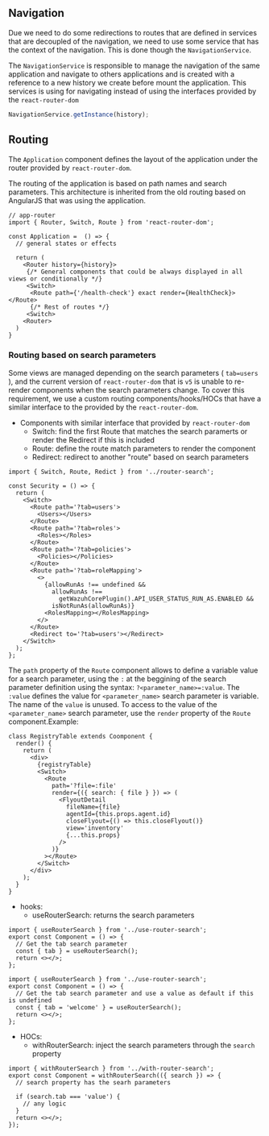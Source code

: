 ## Navigation

Due we need to do some redirections to routes that are defined in services that are decoupled of the navigation, we need to use some service that has the context of the navigation. This is done though the `NavigationService`.

The `NavigationService` is responsible to manage the navigation of the same application and navigate to others applications and is created with a reference to a new history we create before mount the application. This services is using for navigating instead of using the interfaces provided by the `react-router-dom`

```ts
NavigationService.getInstance(history);
```

## Routing

The `Application` component defines the layout of the application under the router provided by `react-router-dom`.

The routing of the application is based on path names and search parameters. This architecture is inherited from the old routing based on AngularJS that was using the application.

```tsx
// app-router
import { Router, Switch, Route } from 'react-router-dom';

const Application =  () => {
  // general states or effects

  return (
    <Router history={history}>
     {/* General components that could be always displayed in all views or conditionally */}
     <Switch>
      <Route path={'/health-check'} exact render={HealthCheck}></Route>
      {/* Rest of routes */}
     <Switch>
    <Router>
  )
}
```

### Routing based on search parameters

Some views are managed depending on the search parameters ( `tab=users` ), and the current version of `react-router-dom` that is `v5` is unable to re-render components when the search parameters change. To cover this requirement, we use a custom routing components/hooks/HOCs that have a similar interface to the provided by the `react-router-dom`.

- Components with similar interface that provided by `react-router-dom`
  - Switch: find the first Route that matches the search paramerts or render the Redirect if this is included
  - Route: define the route match parameters to render the component
  - Redirect: redirect to another "route" based on search parameters

```tsx
import { Switch, Route, Redict } from '../router-search';

const Security = () => {
  return (
    <Switch>
      <Route path='?tab=users'>
        <Users></Users>
      </Route>
      <Route path='?tab=roles'>
        <Roles></Roles>
      </Route>
      <Route path='?tab=policies'>
        <Policies></Policies>
      </Route>
      <Route path='?tab=roleMapping'>
        <>
          {allowRunAs !== undefined &&
            allowRunAs !==
              getWazuhCorePlugin().API_USER_STATUS_RUN_AS.ENABLED &&
            isNotRunAs(allowRunAs)}
          <RolesMapping></RolesMapping>
        </>
      </Route>
      <Redirect to='?tab=users'></Redirect>
    </Switch>
  );
};
```

The `path` property of the `Route` component allows to define a variable value for a search parameter, using the `:` at the beggining of the search parameter definition using the syntax: `?<parameter_name>=:value`. The `:value` defines the value for `<parameter_name>` search parameter is variable. The name of the `value` is unused. To access to the value of the `<parameter_name>` search parameter, use the `render` property of the `Route` component.Example:

```tsx
class RegistryTable extends Coomponent {
  render() {
    return (
      <div>
        {registryTable}
        <Switch>
          <Route
            path='?file=:file'
            render={({ search: { file } }) => (
              <FlyoutDetail
                fileName={file}
                agentId={this.props.agent.id}
                closeFlyout={() => this.closeFlyout()}
                view='inventory'
                {...this.props}
              />
            )}
          ></Route>
        </Switch>
      </div>
    );
  }
}
```

- hooks:
  - useRouterSearch: returns the search parameters

```tsx
import { useRouterSearch } from '../use-router-search';
export const Component = () => {
  // Get the tab search parameter
  const { tab } = useRouterSearch();
  return <></>;
};
```

```tsx
import { useRouterSearch } from '../use-router-search';
export const Component = () => {
  // Get the tab search parameter and use a value as default if this is undefined
  const { tab = 'welcome' } = useRouterSearch();
  return <></>;
};
```

- HOCs:
  - withRouterSearch: inject the search parameters through the `search` property

```tsx
import { withRouterSearch } from '../with-router-search';
export const Component = withRouterSearch(({ search }) => {
  // search property has the searh parameters

  if (search.tab === 'value') {
    // any logic
  }
  return <></>;
});
```
